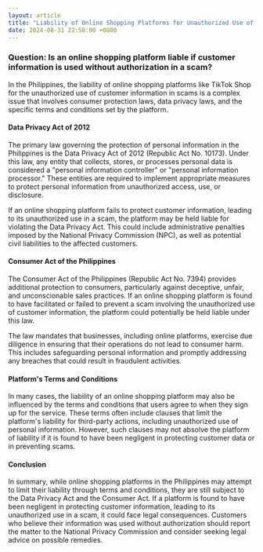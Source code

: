 ```yaml
---
layout: article
title: "Liability of Online Shopping Platforms for Unauthorized Use of Customer Information in Scams"
date: 2024-08-31 22:58:00 +0800
---
```


### Question: Is an online shopping platform liable if customer information is used without authorization in a scam?

In the Philippines, the liability of online shopping platforms like TikTok Shop for the unauthorized use of customer information in scams is a complex issue that involves consumer protection laws, data privacy laws, and the specific terms and conditions set by the platform.

#### Data Privacy Act of 2012

The primary law governing the protection of personal information in the Philippines is the Data Privacy Act of 2012 (Republic Act No. 10173). Under this law, any entity that collects, stores, or processes personal data is considered a "personal information controller" or "personal information processor." These entities are required to implement appropriate measures to protect personal information from unauthorized access, use, or disclosure.

If an online shopping platform fails to protect customer information, leading to its unauthorized use in a scam, the platform may be held liable for violating the Data Privacy Act. This could include administrative penalties imposed by the National Privacy Commission (NPC), as well as potential civil liabilities to the affected customers.

#### Consumer Act of the Philippines

The Consumer Act of the Philippines (Republic Act No. 7394) provides additional protection to consumers, particularly against deceptive, unfair, and unconscionable sales practices. If an online shopping platform is found to have facilitated or failed to prevent a scam involving the unauthorized use of customer information, the platform could potentially be held liable under this law. 

The law mandates that businesses, including online platforms, exercise due diligence in ensuring that their operations do not lead to consumer harm. This includes safeguarding personal information and promptly addressing any breaches that could result in fraudulent activities.

#### Platform's Terms and Conditions

In many cases, the liability of an online shopping platform may also be influenced by the terms and conditions that users agree to when they sign up for the service. These terms often include clauses that limit the platform's liability for third-party actions, including unauthorized use of personal information. However, such clauses may not absolve the platform of liability if it is found to have been negligent in protecting customer data or in preventing scams.

#### Conclusion

In summary, while online shopping platforms in the Philippines may attempt to limit their liability through terms and conditions, they are still subject to the Data Privacy Act and the Consumer Act. If a platform is found to have been negligent in protecting customer information, leading to its unauthorized use in a scam, it could face legal consequences. Customers who believe their information was used without authorization should report the matter to the National Privacy Commission and consider seeking legal advice on possible remedies.

